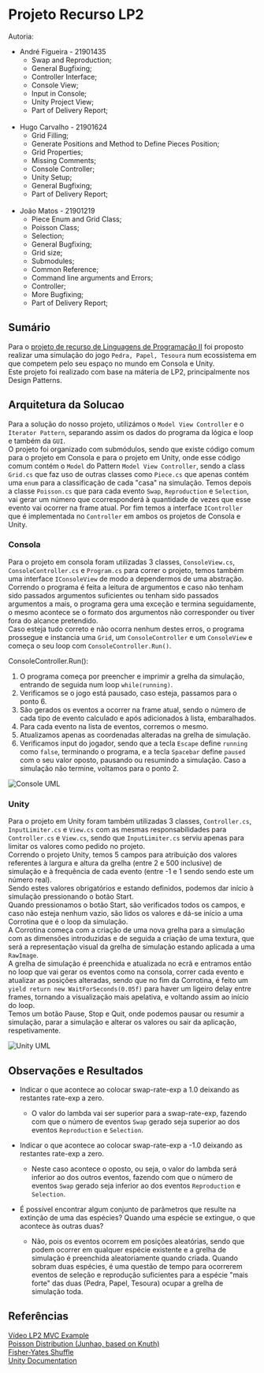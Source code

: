 # Projeto Recurso LP2  
Autoria:  
- André Figueira - 21901435  
  - Swap and Reproduction;
  - General Bugfixing;
  - Controller Interface;
  - Console View;
  - Input in Console;
  - Unity Project View;
  - Part of Delivery Report;  
  <br>
- Hugo Carvalho - 21901624  
  - Grid Filling;
  - Generate Positions and Method to Define Pieces Position;
  - Grid Properties;
  - Missing Comments;
  - Console Controller;
  - Unity Setup;
  - General Bugfixing;
  - Part of Delivery Report;  
  <br>
- João Matos - 21901219
  - Piece Enum and Grid Class;
  - Poisson Class;
  - Selection;
  - General Bugfixing;
  - Grid size;
  - Submodules;
  - Common Reference;
  - Command line arguments and Errors;
  - Controller;
  - More Bugfixing;   
  - Part of Delivery Report;

## Sumário  
Para o [projeto de recurso de Linguagens de Programação II](https://github.com/VideojogosLusofona/lp2_2020_prec) foi proposto realizar uma simulação do jogo `Pedra, Papel, Tesoura` num ecossistema em que competem pelo seu espaço no mundo em Consola e Unity.  
Este projeto foi realizado com base na máteria de LP2, principalmente nos Design Patterns.  

## Arquitetura da Solucao  
Para a solução do nosso projeto, utilizámos o `Model View Controller` e o `Iterator Pattern`, separando assim os dados do programa da lógica e loop e também da `GUI`.  
O projeto foi organizado com submódulos, sendo que existe código comum para o projeto em Consola e para o projeto em Unity, onde esse código comum contém o `Model` do Pattern `Model View Controller`, sendo a class `Grid.cs` que faz uso de outras classes como `Piece.cs` que apenas contém uma `enum` para a classificação de cada "casa" na simulação. Temos depois a classe `Poisson.cs` que para cada evento `Swap`, `Reproduction` e `Selection`, vai gerar um número que ccorresponderá à quantidade de vezes que esse evento vai ocorrer na frame atual. Por fim temos a interface `IController` que é implementada no `Controller` em ambos os projetos de Consola e Unity.

### Consola  
Para o projeto em consola foram utilizadas 3 classes, `ConsoleView.cs`, `ConsoleController.cs` e `Program.cs` para correr o projeto, temos também uma interface `IConsoleView` de modo a dependermos de uma abstração.  
Correndo o programa é feita a leitura de argumentos e caso não tenham sido passados argumentos suficientes ou tenham sido passados argumentos a mais, o programa gera uma exceção e termina seguidamente, o mesmo acontece se o formato dos argumentos não corresponder ou tiver fora do alcance pretendido.  
Caso esteja tudo correto e não ocorra nenhum destes erros, o programa prossegue e instancia uma `Grid`, um `ConsoleController` e um `ConsoleView` e começa o seu loop com `ConsoleController.Run()`.

ConsoleController.Run():  
1. O programa começa por preencher e imprimir a grelha da simulação, entrando de seguida num loop `while(running)`.
2. Verificamos se o jogo está pausado, caso esteja, passamos para o ponto 6.
3. São gerados os eventos a ocorrer na frame atual, sendo o número de cada tipo de evento calculado e após adicionados à lista, embaralhados.
4. Para cada evento na lista de eventos, corremos o mesmo.
5. Atualizamos apenas as coordenadas alteradas na grelha de simulação.
6. Verificamos input do jogador, sendo que a tecla `Escape` define `running` como `false`, terminando o programa, e a tecla `Spacebar` define `paused` com o seu valor oposto, pausando ou resumindo a simulação. Caso a simulação não termine, voltamos para o ponto 2.  

![Console UML](Images/Console_UML.png)

### Unity  
Para o projeto em Unity foram também utilizadas 3 classes, `Controller.cs`, `InputLimiter.cs` e `View.cs` com as mesmas responsabilidades para `Controller.cs` e `View.cs`, sendo que `InputLimiter.cs` serviu apenas para limitar os valores como pedido no projeto.  
Correndo o projeto Unity, temos 5 campos para atribuição dos valores referentes à largura e altura da grelha (entre 2 e 500 inclusive) de simulação e à frequência de cada evento (entre -1 e 1 sendo sendo este um número real).  
Sendo estes valores obrigatórios e estando definidos, podemos dar início à simulação pressionando o botão Start.  
Quando pressionamos o botão Start, são verificados todos os campos, e caso não esteja nenhum vazio, são lidos os valores e dá-se início a uma Corrotina que é o loop da simulação.  
A Corrotina começa com a criação de uma nova grelha para a simulação com as dimensões introduzidas e de seguida a criação de uma textura, que será a representação visual da grelha de simulação estando aplicada a uma `RawImage`.  
A grelha de simulação é preenchida e atualizada no ecrã e entramos então no loop que vai gerar os eventos como na consola, correr cada evento e atualizar as posições alteradas, sendo que no fim da Corrotina, é feito um `yield return new WaitForSeconds(0.05f)` para haver um ligeiro delay entre frames, tornando a visualização mais apelativa, e voltando assim ao início do loop.  
Temos um botão Pause, Stop e Quit, onde podemos pausar ou resumir a simulação, parar a simulação e alterar os valores ou sair da aplicação, respetivamente.  

![Unity UML](Images/Unity_UML.png)

## Observações e Resultados  
- Indicar o que acontece ao colocar swap-rate-exp a 1.0 deixando as restantes rate-exp a zero.  
  - O valor do lambda vai ser superior para a swap-rate-exp, fazendo com que o número de eventos `Swap` gerado seja superior ao dos eventos `Reproduction` e `Selection`.
    
- Indicar o que acontece ao colocar swap-rate-exp a -1.0 deixando as restantes rate-exp a zero.  
  - Neste caso acontece o oposto, ou seja, o valor do lambda será inferior ao dos outros eventos, fazendo com que o número de eventos `Swap` gerado seja inferior ao dos eventos `Reproduction` e `Selection`.  
  
- É possível encontrar algum conjunto de parâmetros que resulte na extinção de uma das espécies? Quando uma espécie se extingue, o que acontece às outras duas?
  - Não, pois os eventos ocorrem em posições aleatórias, sendo que podem ocorrer em qualquer espécie existente e a grelha de simulação é preenchida aleatoriamente quando criada. Quando sobram duas espécies, é uma questão de tempo para ocorrerem eventos de seleção e reprodução suficientes para a espécie "mais forte" das duas (Pedra, Papel, Tesoura) ocupar a grelha de simulação toda.  

## Referências  
[Vídeo LP2 MVC Example](https://www.youtube.com/watch?v=_z_iRUjmvzE)  
[Poisson Distribution (Junhao, based on Knuth)](https://en.wikipedia.org/wiki/Poisson_distribution#Generating_Poisson-distributed_random_variables)  
[Fisher-Yates Shuffle](https://en.wikipedia.org/wiki/Fisher%E2%80%93Yates_shuffle)  
[Unity Documentation](https://docs.unity3d.com/Manual/index.html)